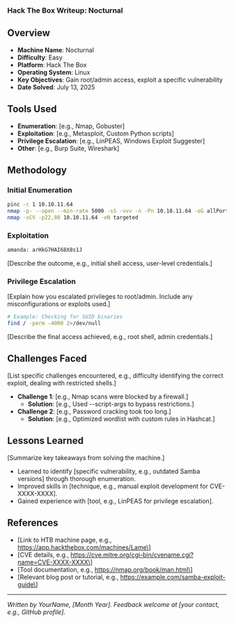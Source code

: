 ### Hack The Box Writeup: Nocturnal

## Overview

- **Machine Name**: Nocturnal
- **Difficulty**: Easy
- **Platform**: Hack The Box
- **Operating System**: Linux
- **Key Objectives**: Gain root/admin access, exploit a specific vulnerability
- **Date Solved**: July 13, 2025

## Tools Used

- **Enumeration**: \[e.g., Nmap, Gobuster\]
- **Exploitation**: \[e.g., Metasploit, Custom Python scripts\]
- **Privilege Escalation**: \[e.g., LinPEAS, Windows Exploit Suggester\]
- **Other**: \[e.g., Burp Suite, Wireshark\]

## Methodology

### Initial Enumeration

```bash
pinc -c 1 10.10.11.64
nmap -p- --open --min-rate 5000 -sS -vvv -n -Pn 10.10.11.64 -oG allPorts
nmap -sCV -p22,80 10.10.11.64 -oN targeted


```

### Exploitation


```bash
amanda: arHkG7HAI68X8s1J
```

\[Describe the outcome, e.g., initial shell access, user-level credentials.\]

### Privilege Escalation

\[Explain how you escalated privileges to root/admin. Include any misconfigurations or exploits used.\]

```bash
# Example: Checking for SUID binaries
find / -perm -4000 2>/dev/null
```

\[Describe the final access achieved, e.g., root shell, admin credentials.\]

## Challenges Faced

\[List specific challenges encountered, e.g., difficulty identifying the correct exploit, dealing with restricted shells.\]

- **Challenge 1**: \[e.g., Nmap scans were blocked by a firewall.\]
  - **Solution**: \[e.g., Used --script-args to bypass restrictions.\]
- **Challenge 2**: \[e.g., Password cracking took too long.\]
  - **Solution**: \[e.g., Optimized wordlist with custom rules in Hashcat.\]

## Lessons Learned

\[Summarize key takeaways from solving the machine.\]

- Learned to identify \[specific vulnerability, e.g., outdated Samba versions\] through thorough enumeration.
- Improved skills in \[technique, e.g., manual exploit development for CVE-XXXX-XXXX\].
- Gained experience with \[tool, e.g., LinPEAS for privilege escalation\].

## References

- \[Link to HTB machine page, e.g., https://app.hackthebox.com/machines/Lame\]
- \[CVE details, e.g., https://cve.mitre.org/cgi-bin/cvename.cgi?name=CVE-XXXX-XXXX\]
- \[Tool documentation, e.g., https://nmap.org/book/man.html\]
- \[Relevant blog post or tutorial, e.g., https://example.com/samba-exploit-guide\]

---

*Written by YourName, \[Month Year\]. Feedback welcome at \[your contact, e.g., GitHub profile\].*